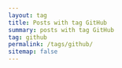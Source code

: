 ```yaml
---
layout: tag
title: Posts with tag GitHub
summary: posts with tag GitHub
tag: github
permalink: /tags/github/
sitemap: false
---
```

